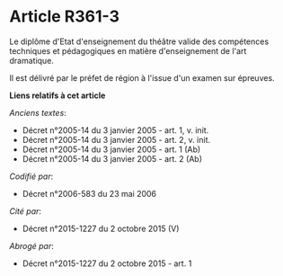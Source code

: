 # Article R361-3

Le diplôme d'Etat d'enseignement du théâtre valide des compétences techniques et pédagogiques en matière d'enseignement de
l'art dramatique.

Il est délivré par le préfet de région à l'issue d'un examen sur épreuves.

**Liens relatifs à cet article**

_Anciens textes_:

  - Décret n°2005-14 du 3 janvier 2005 - art. 1, v. init.
  - Décret n°2005-14 du 3 janvier 2005 - art. 2, v. init.
  - Décret n°2005-14 du 3 janvier 2005 - art. 1 (Ab)
  - Décret n°2005-14 du 3 janvier 2005 - art. 2 (Ab)

_Codifié par_:

  - Décret n°2006-583 du 23 mai 2006

_Cité par_:

  - Décret n°2015-1227 du 2 octobre 2015 (V)

_Abrogé par_:

  - Décret n°2015-1227 du 2 octobre 2015 - art. 1
